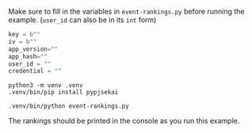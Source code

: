 Make sure to fill in the variables in `event-rankings.py` before running the example. (`user_id` can also be in its `int` form)
```python
key = b""
iv = b""
app_version=""
app_hash=""
user_id = ""
credential = ""
```
```shell
python3 -m venv .venv
.venv/bin/pip install pypjsekai

.venv/bin/python event-rankings.py
```
The rankings should be printed in the console as you run this example.
